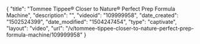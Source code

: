 {
    "title": "Tommee Tippee&reg; Closer to Nature&reg; Perfect Prep Formula Machine",
    "description": "",
    "videoid": "109999958",
    "date_created": "1502524399",
    "date_modified": "1504247454",
    "type": "captivate",
    "layout": "video",
    "url": "\/v\/tommee-tippee-closer-to-nature-perfect-prep-formula-machine\/109999958"
}
